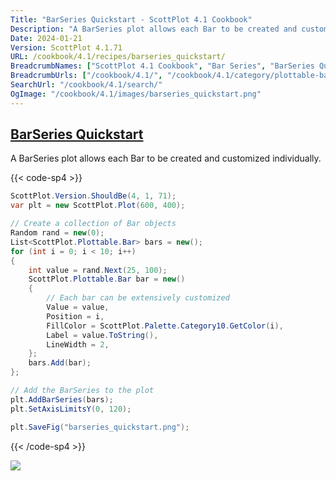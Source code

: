 ```yaml
---
Title: "BarSeries Quickstart - ScottPlot 4.1 Cookbook"
Description: "A BarSeries plot allows each Bar to be created and customized individually."
Date: 2024-01-21
Version: ScottPlot 4.1.71
URL: /cookbook/4.1/recipes/barseries_quickstart/
BreadcrumbNames: ["ScottPlot 4.1 Cookbook", "Bar Series", "BarSeries Quickstart"]
BreadcrumbUrls: ["/cookbook/4.1/", "/cookbook/4.1/category/plottable-bar-series", "/cookbook/4.1/recipes/barseries_quickstart/"]
SearchUrl: "/cookbook/4.1/search/"
OgImage: "/cookbook/4.1/images/barseries_quickstart.png"
---
```


<h2><a id='barseries-quickstart' href='/cookbook/4.1/recipes/barseries_quickstart/'>BarSeries Quickstart</a></h2>

A BarSeries plot allows each Bar to be created and customized individually.

{{< code-sp4 >}}

```cs
ScottPlot.Version.ShouldBe(4, 1, 71);
var plt = new ScottPlot.Plot(600, 400);

// Create a collection of Bar objects
Random rand = new(0);
List<ScottPlot.Plottable.Bar> bars = new();
for (int i = 0; i < 10; i++)
{
    int value = rand.Next(25, 100);
    ScottPlot.Plottable.Bar bar = new()
    {
        // Each bar can be extensively customized
        Value = value,
        Position = i,
        FillColor = ScottPlot.Palette.Category10.GetColor(i),
        Label = value.ToString(),
        LineWidth = 2,
    };
    bars.Add(bar);
};

// Add the BarSeries to the plot
plt.AddBarSeries(bars);
plt.SetAxisLimitsY(0, 120);

plt.SaveFig("barseries_quickstart.png");
```

{{< /code-sp4 >}}

<img src='../../images/barseries_quickstart.png' class='d-block mx-auto my-5' />


